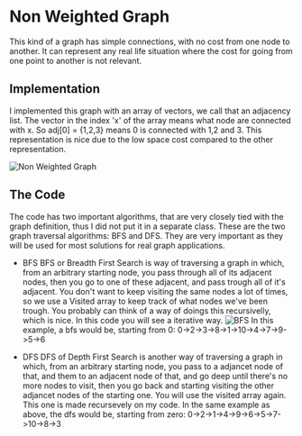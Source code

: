 # Non Weighted Graph
This kind of a graph has simple connections, with no cost from one node to another. It can represent any real life situation where the cost for going from one point to another is not relevant.

## Implementation
I implemented this graph with an array of vectors, we call that an adjacency list. The vector in the index 'x' of the array means what node are connected with x. So adj[0] = {1,2,3} means 0 is connected with 1,2 and 3. This representation is nice due to the low space cost compared to the other representation.

![Non Weighted Graph](https://cdncontribute.geeksforgeeks.org/wp-content/uploads/listadjacency.png)

## The Code
The code has two important algorithms, that are very closely tied with the graph definition, thus I did not put it in a separate class. These are the two graph traversal algorithms: BFS and DFS. They are very important as they will be used for most solutions for real graph applications.

* BFS
	BFS or Breadth First Search is way of traversing a graph in which, from an arbitrary starting node, you pass through all of its adjacent nodes, then you go to one of these adjacent, and pass trough all of it's adjacent. You don't want to keep visiting the same nodes a lot of times, so we use a Visited array to keep track of what nodes we've been trough. You probably can think of a way of doings this recursivelly, which is nice. In this code you will see a iterative way.
![BFS](https://www.ime.usp.br/~pf/algoritmos_para_grafos/aulas/figs/coelho-2011/aresta-biconexo-coelho.png) 
In this example, a bfs would be, starting from 0: 0->2->3->8->1->10->4->7->9->5->6

* DFS
	DFS of Depth First Search is another way of traversing a graph in which, from an arbitrary starting node, you pass to a adjancet node of that, and them to an adjacent node of that, and go deep until there's no more nodes to visit, then you go back and starting visiting the other adjancet nodes of the starting one. You will use the visited array again. This one is made recursevely on my code.
In the same example as above, the dfs would be, starting from zero: 0->2->1->4->9->6->5->7->10->8->3
